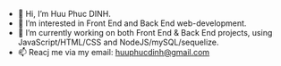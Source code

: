 - 👋 Hi, I’m Huu Phuc DINH.
- 👀 I’m interested in Front End and Back End web-development. 
- 🌱 I’m currently working on both Front End & Back End projects, using JavaScript/HTML/CSS and NodeJS/mySQL/sequelize.
- 📫 Reacj me via my email: huuphucdinh@gmail.com

<!---
larrydinh/larrydinh is a ✨ special ✨ repository because its `README.md` (this file) appears on your GitHub profile.
You can click the Preview link to take a look at your changes.
--->

